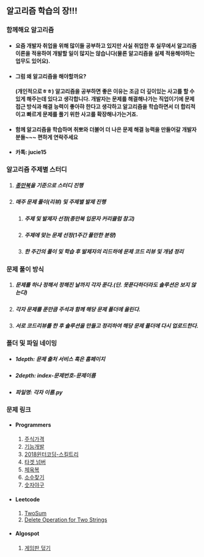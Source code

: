 ## 알고리즘 학습의 장!!!

### 함께해요 알고리즘

- #### 요즘 개발자 취업을 위해 많이들 공부하고 있지만 사실 취업한 후 실무에서 알고리즘 이론을 적용하여 개발할 일이 많지는 않습니다(물론 알고리즘을 실제 적용해야하는 업무도 있어요). 

- #### 그럼 왜 알고리즘을 해야할까요? 

  #### (개인적으로ㅎㅎ) 알고리즘을 공부하면 좋은 이유는 조금 더 깊이있는 사고를 할 수 있게 해주는데 있다고 생각합니다. 개발자는 문제를 해결해나가는 직업이기에 문제 접근 방식과 해결 능력이 좋아햐 한다고 생각하고 알고리즘을 학습하면서 더 합리적이고 빠르게 문제를 풀기 위한 사고를 확장해나가는거죠.

- #### 함께 알고리즘을 학습하며 취뽀와 더불어 더 나은 문제 해결 능력을  만들어갈 개발자분들~~~ 편하게 연락주세요 

- #### 카톡: jucie15



### 알고리즘 주제별 스터디

1. ##### [종만북](https://book.algospot.com/)을 기준으로 스터디 진행

2. ##### 매주 문제 풀이(리뷰) 및 주제별 발제 진행

   1. ##### 주제 및 발제자 선정(종만북 입문자 커리큘럼 참고)

   2. ##### 주제에 맞는 문제 선정(1주간 풀만한 분량)

   3. ##### 한 주간의 풀이 및 학습 후 발제자의 리드하에 문제 코드 리뷰 및 개념 정리



### 문제 풀이 방식
1. ##### 문제를 하나 정해서 정해진 날까지 각자 푼다.(단. 못푼다하더라도 솔루션은 보지 않는다)
2. ##### 각자 문제를 푼만큼 주석과 함께 해당 문제 폴더에 올린다.
3. ##### 서로 코드리뷰를 한 후 솔루션을 만들고 정리하여 해당 문제 폴더에 다시 업로드한다.



### 폴더 및 파일 네이밍

- ##### 1depth: 문제 출처 서비스 혹은 홈페이지

- ##### 2depth: index-문제번호-문제이름

- ##### 파일명: 각자 이름.py



### 문제 링크

- #### Programmers

  1. [주식가격](https://programmers.co.kr/learn/courses/30/lessons/42584?language=python3)
  2. [기능개발](https://programmers.co.kr/learn/courses/30/lessons/42586)
  3. [2018윈터코딩-스킬트리](https://programmers.co.kr/learn/courses/30/lessons/49993)
  4. [타겟 넘버](https://programmers.co.kr/learn/courses/30/lessons/43165)
  5. [체육복](https://programmers.co.kr/learn/courses/30/lessons/42862)
  6. [소수찾기](https://programmers.co.kr/learn/courses/30/lessons/42839)
  7. [숫자야구](https://programmers.co.kr/learn/courses/30/lessons/42841)

- #### Leetcode

  1. [TwoSum](https://leetcode.com/problems/two-sum/)
  2. [Delete Operation for Two Strings](https://leetcode.com/problems/delete-operation-for-two-strings/)

- #### Algospot
  1. [게임판 덮기](https://algospot.com/judge/problem/read/BOARDCOVER)

